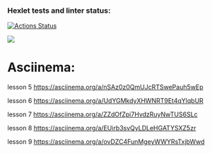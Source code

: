 ### Hexlet tests and linter status:

[![Actions Status](https://github.com/Savelyii/frontend-project-44/workflows/hexlet-check/badge.svg)](https://github.com/Savelyii/frontend-project-44/actions)

<a href="https://codeclimate.com/github/Savelyii/frontend-project-44/maintainability"><img src="https://api.codeclimate.com/v1/badges/e58d0f3d88c77708c7a5/maintainability" /></a>

<h1>Asciinema:</h1>

lesson 5
https://asciinema.org/a/nSAz0z0QmUJcRTSwePauh5wEp

lesson 6
https://asciinema.org/a/UdYGMkdyXHWNRT9Et4qYlqbUR

lesson 7
https://asciinema.org/a/ZZdOfZpi7HvdzRuyNwTUS6SLc

lesson 8
https://asciinema.org/a/EUirb3svQyLDLeHGATYSXZ5zr

lesson 9
https://asciinema.org/a/ovDZC4FunMgeyWWYRsTxjbWwd
